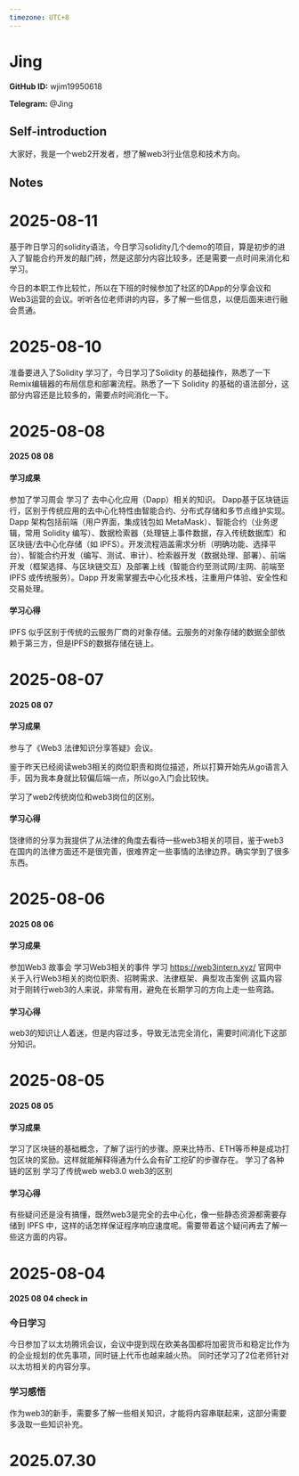 ```yaml
---
timezone: UTC+8
---
```


# Jing

**GitHub ID:** wjim19950618

**Telegram:** @Jing

## Self-introduction

大家好，我是一个web2开发者，想了解web3行业信息和技术方向。

## Notes

<!-- Content_START -->
# 2025-08-11

基于昨日学习的solidity语法，今日学习solidity几个demo的项目，算是初步的进入了智能合约开发的敲门砖，然是这部分内容比较多，还是需要一点时间来消化和学习。

今日的本职工作比较忙，所以在下班的时候参加了社区的DApp的分享会议和Web3运营的会议。听听各位老师讲的内容，多了解一些信息，以便后面来进行融会贯通。

# 2025-08-10

准备要进入了Solidity 学习了，今日学习了Solidity 的基础操作，熟悉了一下Remix编辑器的布局信息和部署流程。熟悉了一下 Solidity 的基础的语法部分，这部分内容还是比较多的，需要点时间消化一下。

# 2025-08-08

#### 2025 08 08


#### 学习成果
参加了学习周会
学习了 去中心化应用（Dapp）相关的知识。
Dapp基于区块链运行，区别于传统应用的去中心化特性由智能合约、分布式存储和多节点维护实现。Dapp 架构包括前端（用户界面，集成钱包如 MetaMask）、智能合约（业务逻辑，常用 Solidity 编写）、数据检索器（处理链上事件数据，存入传统数据库）和区块链/去中心化存储（如 IPFS）。开发流程涵盖需求分析（明确功能、选择平台）、智能合约开发（编写、测试、审计）、检索器开发（数据处理、部署）、前端开发（框架选择、与区块链交互）及部署上线（智能合约至测试网/主网、前端至 IPFS 或传统服务）。Dapp 开发需掌握去中心化技术栈，注重用户体验、安全性和交易处理。

#### 学习心得
IPFS 似乎区别于传统的云服务厂商的对象存储。云服务的对象存储的数据全部依赖于第三方，但是IPFS的数据存储在链上。

# 2025-08-07

#### 2025 08 07

#### 学习成果
参与了《Web3 法律知识分享答疑》会议。

鉴于昨天已经阅读web3相关的岗位职责和岗位描述，所以打算开始先从go语言入手，因为我本身就比较偏后端一点，所以go入门会比较快。

学习了web2传统岗位和web3岗位的区别。

#### 学习心得
饶律师的分享为我提供了从法律的角度去看待一些web3相关的项目，鉴于web3在国内的法律方面还不是很完善，很难界定一些事情的法律边界。确实学到了很多东西。

# 2025-08-06

#### 2025 08 06

#### 学习成果
参加Web3 故事会 学习Web3相关的事件
学习  https://web3intern.xyz/  官网中 关于入行Web3相关的岗位职责、招聘需求、法律框架、典型攻击案例
这篇内容对于刚转行web3的人来说，非常有用，避免在长期学习的方向上走一些弯路。

#### 学习心得
web3的知识让人着迷，但是内容过多，导致无法完全消化，需要时间消化下这部分知识。

# 2025-08-05

#### 2025 08 05

#### 学习成果
学习了区块链的基础概念，了解了运行的步骤。原来比特币、ETH等币种是成功打包区块的奖励。这样就能解释得通为什么会有矿工挖矿的步骤存在。
学习了各种链的区别
学习了传统web web3.0 web3的区别

#### 学习心得
有些疑问还是没有搞懂，既然web3是完全的去中心化，像一些静态资源都需要存储到 IPFS 中，这样的话怎样保证程序响应速度呢。需要带着这个疑问再去了解一些这方面的内容。

# 2025-08-04

#### 2025 08 04 check in
### 今日学习
今日参加了以太坊腾讯会议，会议中提到现在欧美各国都将加密货币和稳定比作为的企业规划的优先事项，同时链上代币也越来越火热。
同时还学习了2位老师针对以太坊相关的内容分享。
### 学习感悟
作为web3的新手，需要多了解一些相关知识，才能将内容串联起来，这部分需要多汲取一些知识补充。

# 2025.07.30


<!-- Content_END -->
